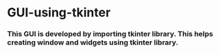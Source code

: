 # GUI-using-tkinter
### This GUI is developed by importing tkinter library. This helps creating window and widgets using tkinter library.
